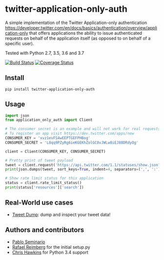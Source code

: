 twitter-application-only-auth
=============================

A simple implementation of the Twitter Application-only authentication
https://developer.twitter.com/en/docs/basics/authentication/overview/application-only
that offers applications the ability to issue authenticated requests on behalf
of the application itself (as opposed to on behalf of a specific user).

Tested with Python 2.7, 3.5, 3.6 and 3.7

[![Build Status](https://github.com/pabluk/twitter-application-only-auth/workflows/Tests%20and%20coverage/badge.svg)](https://github.com/pabluk/twitter-application-only-auth/actions)
[![Coverage Status](https://coveralls.io/repos/github/pabluk/twitter-application-only-auth/badge.svg?branch=master)](https://coveralls.io/github/pabluk/twitter-application-only-auth?branch=master)


Install
-------

```
pip install twitter-application-only-auth
```

Usage
-----

```python
import json
from application_only_auth import Client

# The consumer secret is an example and will not work for real requests
# To register an app visit https://dev.twitter.com/apps/new
CONSUMER_KEY = 'xvz1evFS4wEEPTGEFPHBog'
CONSUMER_SECRET = 'L8qq9PZyRg6ieKGEKhZolGC0vJWLw8iEJ88DRdyOg'

client = Client(CONSUMER_KEY, CONSUMER_SECRET)

# Pretty print of tweet payload
tweet = client.request('https://api.twitter.com/1.1/statuses/show.json?id=316683059296624640')
print(json.dumps(tweet, sort_keys=True, indent=4, separators=(',', ':')))

# Show rate limit status for this application
status = client.rate_limit_status()
print(status['resources']['search'])
```

Real-World use cases
--------------------

* [Tweet Dump](http://tweetdump.info/): dump and inspect your tweet data!


Authors and contributors
------------------------

* [Pablo Seminario](https://github.com/pabluk)
* [Rafael Reimberg](https://github.com/rreimberg) for the initial setup.py
* [Chris Hawkins](https://github.com/ChrisHawkins) for Python 3.4 support

